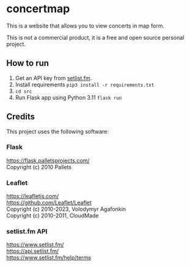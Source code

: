 # concertmap

This is a website that allows you to view concerts in map form.

This is not a commercial product, it is a free and open source personal project.

## How to run

1. Get an API key from [setlist.fm](https://setlist.fm/).
2. Install requirements `pip3 install -r requirements.txt`
3. `cd src`
4. Run Flask app using Python 3.11 `flask run`

## Credits

This project uses the following software:

### Flask

https://flask.palletsprojects.com/ \
Copyright (c) 2010 Pallets

### Leaflet

https://leafletjs.com/ \
https://github.com/Leaflet/Leaflet \
Copyright (c) 2010-2023, Volodymyr Agafonkin \
Copyright (c) 2010-2011, CloudMade

### setlist.fm API
https://www.setlist.fm/ \
https://api.setlist.fm/ \
https://www.setlist.fm/help/terms

